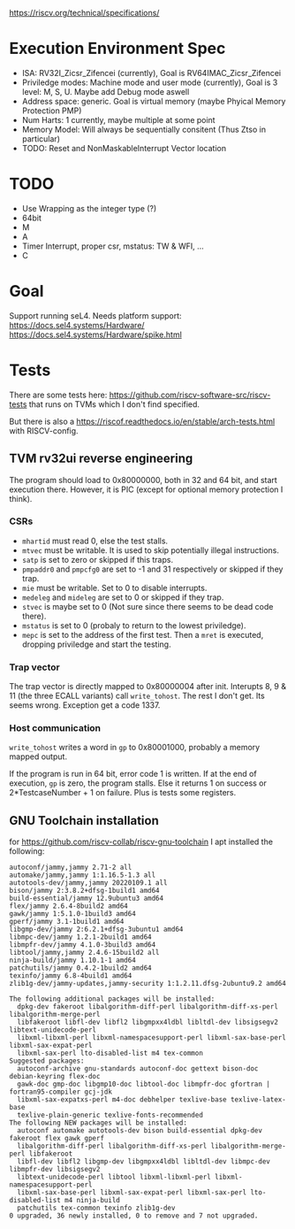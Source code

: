 
https://riscv.org/technical/specifications/

# Execution Environment Spec
* ISA: RV32I_Zicsr_Zifencei (currently), Goal is RV64IMAC_Zicsr_Zifencei
* Priviledge modes: Machine mode and user mode (currently), Goal is 3 level: M, S, U.
Maybe add Debug mode aswell
* Address space: generic.
Goal is virtual memory (maybe Phyical Memory Protection PMP)
* Num Harts: 1 currently, maybe multiple at some point
* Memory Model: Will always be sequentially consitent (Thus Ztso in particular)
* TODO: Reset and NonMaskableInterrupt Vector location

# TODO
* Use Wrapping as the integer type (?)
* 64bit
* M
* A
* Timer Interrupt, proper csr, mstatus: TW & WFI, ...
* C

# Goal
Support running seL4.
Needs platform support: https://docs.sel4.systems/Hardware/
https://docs.sel4.systems/Hardware/spike.html

# Tests
There are some tests here:
https://github.com/riscv-software-src/riscv-tests
that runs on TVMs which I don't find specified.

But there is also a https://riscof.readthedocs.io/en/stable/arch-tests.html
with RISCV-config.

## TVM rv32ui reverse engineering
The program should load to 0x80000000, both in 32 and 64 bit, and start execution there.
However, it is PIC (except for optional memory protection I think).

### CSRs
- `mhartid` must read 0, else the test stalls.
- `mtvec` must be writable. It is used to skip potentially illegal instructions.
- `satp` is set to zero or skipped if this traps.
- `pmpaddr0` and `pmpcfg0` are set to -1 and 31 respectively or skipped if they trap.
- `mie` must be writable. Set to 0 to disable interrupts.
- `medeleg` and `mideleg` are set to 0 or skipped if they trap.
- `stvec` is maybe set to 0 (Not sure since there seems to be dead code there).
- `mstatus` is set to 0 (probaly to return to the lowest priviledge).
- `mepc` is set to the address of the first test.
Then a `mret` is executed, dropping priviledge and start the testing.

### Trap vector
The trap vector is directly mapped to 0x80000004 after init.
Interupts 8, 9 & 11 (the three ECALL variants) call `write_tohost`.
The rest I don't get. Its seems wrong. Exception get a code 1337.

### Host communication
`write_tohost` writes a word in `gp` to 0x80001000, probably
a memory mapped output.

If the program is run in 64 bit, error code 1 is written.
If at the end of execution, `gp` is zero, the program stalls.
Else it returns 1 on success or 2*TestcaseNumber + 1 on failure.
Plus is tests some registers.


## GNU Toolchain installation
for https://github.com/riscv-collab/riscv-gnu-toolchain
I apt installed the following:

```
autoconf/jammy,jammy 2.71-2 all
automake/jammy,jammy 1:1.16.5-1.3 all
autotools-dev/jammy,jammy 20220109.1 all
bison/jammy 2:3.8.2+dfsg-1build1 amd64
build-essential/jammy 12.9ubuntu3 amd64
flex/jammy 2.6.4-8build2 amd64
gawk/jammy 1:5.1.0-1build3 amd64
gperf/jammy 3.1-1build1 amd64
libgmp-dev/jammy 2:6.2.1+dfsg-3ubuntu1 amd64
libmpc-dev/jammy 1.2.1-2build1 amd64
libmpfr-dev/jammy 4.1.0-3build3 amd64
libtool/jammy,jammy 2.4.6-15build2 all
ninja-build/jammy 1.10.1-1 amd64
patchutils/jammy 0.4.2-1build2 amd64
texinfo/jammy 6.8-4build1 amd64
zlib1g-dev/jammy-updates,jammy-security 1:1.2.11.dfsg-2ubuntu9.2 amd64

The following additional packages will be installed:
  dpkg-dev fakeroot libalgorithm-diff-perl libalgorithm-diff-xs-perl libalgorithm-merge-perl
  libfakeroot libfl-dev libfl2 libgmpxx4ldbl libltdl-dev libsigsegv2 libtext-unidecode-perl
  libxml-libxml-perl libxml-namespacesupport-perl libxml-sax-base-perl libxml-sax-expat-perl
  libxml-sax-perl lto-disabled-list m4 tex-common
Suggested packages:
  autoconf-archive gnu-standards autoconf-doc gettext bison-doc debian-keyring flex-doc
  gawk-doc gmp-doc libgmp10-doc libtool-doc libmpfr-doc gfortran | fortran95-compiler gcj-jdk
  libxml-sax-expatxs-perl m4-doc debhelper texlive-base texlive-latex-base
  texlive-plain-generic texlive-fonts-recommended
The following NEW packages will be installed:
  autoconf automake autotools-dev bison build-essential dpkg-dev fakeroot flex gawk gperf
  libalgorithm-diff-perl libalgorithm-diff-xs-perl libalgorithm-merge-perl libfakeroot
  libfl-dev libfl2 libgmp-dev libgmpxx4ldbl libltdl-dev libmpc-dev libmpfr-dev libsigsegv2
  libtext-unidecode-perl libtool libxml-libxml-perl libxml-namespacesupport-perl
  libxml-sax-base-perl libxml-sax-expat-perl libxml-sax-perl lto-disabled-list m4 ninja-build
  patchutils tex-common texinfo zlib1g-dev
0 upgraded, 36 newly installed, 0 to remove and 7 not upgraded.
```



